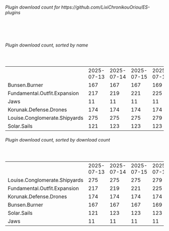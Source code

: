 <h6>Plugin download count for https://github.com/LixiChronikouOriou/ES-plugins</h6><br>
<br>
<h6>Plugin download count, sorted by name</h6><sub><sup><br>
<table>
	<tr>
		<td></td>
		<td>2025-07-13</td>
		<td>2025-07-14</td>
		<td>2025-07-15</td>
		<td>2025-07-16</td>
		<td>2025-07-17</td>
		<td>2025-07-18</td>
		<td>2025-07-19</td>
		<td>today +</td>
	</tr>
	<tr>
		<td>Bunsen.Burner</td>
		<td>167</td>
		<td>167</td>
		<td>167</td>
		<td>169</td>
		<td>171</td>
		<td>171</td>
		<td>183</td>
		<td>+ 12</td>
	</tr>
	<tr>
		<td>Fundamental.Outfit.Expansion</td>
		<td>217</td>
		<td>219</td>
		<td>221</td>
		<td>225</td>
		<td>230</td>
		<td>232</td>
		<td>242</td>
		<td>+ 10</td>
	</tr>
	<tr>
		<td>Jaws</td>
		<td>11</td>
		<td>11</td>
		<td>11</td>
		<td>11</td>
		<td>11</td>
		<td>11</td>
		<td>22</td>
		<td>+ 11</td>
	</tr>
	<tr>
		<td>Korunak.Defense.Drones</td>
		<td>174</td>
		<td>174</td>
		<td>174</td>
		<td>174</td>
		<td>174</td>
		<td>174</td>
		<td>184</td>
		<td>+ 10</td>
	</tr>
	<tr>
		<td>Louise.Conglomerate.Shipyards</td>
		<td>275</td>
		<td>275</td>
		<td>275</td>
		<td>279</td>
		<td>281</td>
		<td>281</td>
		<td>290</td>
		<td>+ 9</td>
	</tr>
	<tr>
		<td>Solar.Sails</td>
		<td>121</td>
		<td>123</td>
		<td>123</td>
		<td>123</td>
		<td>123</td>
		<td>123</td>
		<td>138</td>
		<td>+ 15</td>
	</tr>
</table>
</sub></sup>
<h6>Plugin download count, sorted by download count</h6><sub><sup><br>
<table>
	<tr>
		<td></td>
		<td>2025-07-13</td>
		<td>2025-07-14</td>
		<td>2025-07-15</td>
		<td>2025-07-16</td>
		<td>2025-07-17</td>
		<td>2025-07-18</td>
		<td>2025-07-19</td>
		<td>today +</td>
	</tr>
	<tr>
		<td>Louise.Conglomerate.Shipyards</td>
		<td>275</td>
		<td>275</td>
		<td>275</td>
		<td>279</td>
		<td>281</td>
		<td>281</td>
		<td>290</td>
		<td>+ 9</td>
	</tr>
	<tr>
		<td>Fundamental.Outfit.Expansion</td>
		<td>217</td>
		<td>219</td>
		<td>221</td>
		<td>225</td>
		<td>230</td>
		<td>232</td>
		<td>242</td>
		<td>+ 10</td>
	</tr>
	<tr>
		<td>Korunak.Defense.Drones</td>
		<td>174</td>
		<td>174</td>
		<td>174</td>
		<td>174</td>
		<td>174</td>
		<td>174</td>
		<td>184</td>
		<td>+ 10</td>
	</tr>
	<tr>
		<td>Bunsen.Burner</td>
		<td>167</td>
		<td>167</td>
		<td>167</td>
		<td>169</td>
		<td>171</td>
		<td>171</td>
		<td>183</td>
		<td>+ 12</td>
	</tr>
	<tr>
		<td>Solar.Sails</td>
		<td>121</td>
		<td>123</td>
		<td>123</td>
		<td>123</td>
		<td>123</td>
		<td>123</td>
		<td>138</td>
		<td>+ 15</td>
	</tr>
	<tr>
		<td>Jaws</td>
		<td>11</td>
		<td>11</td>
		<td>11</td>
		<td>11</td>
		<td>11</td>
		<td>11</td>
		<td>22</td>
		<td>+ 11</td>
	</tr>
</table>
</sub></sup>
